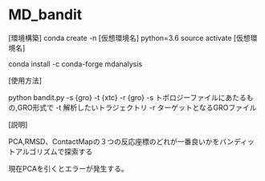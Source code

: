 # MD_bandit

[環境構築]
conda create -n [仮想環境名] python=3.6 
source activate [仮想環境名]

conda install -c conda-forge mdanalysis

[使用方法]

python bandit.py -s {gro} -t {xtc} -r {gro}
-s トポロジーファイルにあたるもの,GRO形式で
-t 解析したいトラジェクトリ
-r ターゲットとなるGROファイル



[説明]

PCA,RMSD、ContactMapの３つの反応座標のどれが一番良いかをバンディットアルゴリズムで探索する

現在PCAを引くとエラーが発生する。
